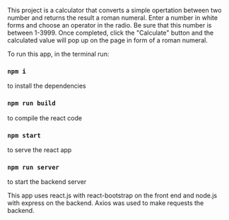 This project is a calculator that converts a simple opertation between two number and returns the result a roman numeral. Enter a number in white forms and choose an operator in the radio. Be sure that this number is between 1-3999. Once completed, click the "Calculate" button and the calculated value will pop up on the page in form of a roman numeral.

To run this app, in the terminal run:

### `npm i`
to install the dependencies

### `npm run build`
to compile the react code

### `npm start`
to serve the react app

### `npm run server`
to start the backend server

This app uses react.js with react-bootstrap on the front end and node.js with express on the backend. Axios was used to make requests the backend.

